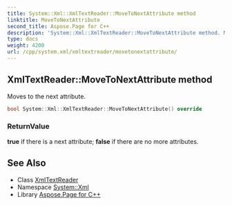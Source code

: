 ```yaml
---
title: System::Xml::XmlTextReader::MoveToNextAttribute method
linktitle: MoveToNextAttribute
second_title: Aspose.Page for C++
description: 'System::Xml::XmlTextReader::MoveToNextAttribute method. Moves to the next attribute in C++.'
type: docs
weight: 4200
url: /cpp/system.xml/xmltextreader/movetonextattribute/
---
```

## XmlTextReader::MoveToNextAttribute method


Moves to the next attribute.

```cpp
bool System::Xml::XmlTextReader::MoveToNextAttribute() override
```


### ReturnValue

**true** if there is a next attribute; **false** if there are no more attributes.

## See Also

* Class [XmlTextReader](../)
* Namespace [System::Xml](../../)
* Library [Aspose.Page for C++](../../../)
